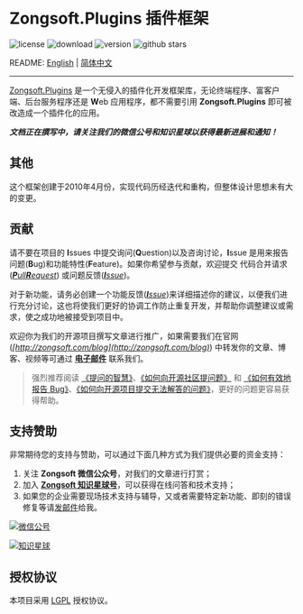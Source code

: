 # Zongsoft.Plugins 插件框架

![license](https://img.shields.io/github/license/Zongsoft/Zongsoft.Plugins) ![download](https://img.shields.io/nuget/dt/Zongsoft.Plugins) ![version](https://img.shields.io/github/v/release/Zongsoft/Zongsoft.Plugins?include_prereleases) ![github stars](https://img.shields.io/github/stars/Zongsoft/Zongsoft.Plugins?style=social)

README: [English](https://github.com/Zongsoft/Zongsoft.Plugins/blob/master/README.md) | [简体中文](https://github.com/Zongsoft/Zongsoft.Plugins/blob/master/README-zh_CN.md)

-----

[Zongsoft.Plugins](https://github.com/Zongsoft/Zongsoft.Plugins) 是一个无侵入的插件化开发框架库，无论终端程序、富客户端、后台服务程序还是 **W**eb 应用程序，都不需要引用 **Zongsoft.Plugins** 即可被改造成一个插件化的应用。


**_文档正在撰写中，请关注我们的微信公号和知识星球以获得最新进展和通知！_**


## 其他

这个框架创建于2010年4月份，实现代码历经迭代和重构，但整体设计思想未有大的变更。


<a name="contribution"></a>
## 贡献

请不要在项目的 **I**ssues 中提交询问(**Q**uestion)以及咨询讨论，**I**ssue 是用来报告问题(**B**ug)和功能特性(**F**eature)。如果你希望参与贡献，欢迎提交 代码合并请求(_[**P**ull**R**equest](https://github.com/Zongsoft/Zongsoft.Plugins/pulls)_) 或问题反馈(_[**I**ssue](https://github.com/Zongsoft/Zongsoft.Plugins/issues)_)。

对于新功能，请务必创建一个功能反馈(_[**I**ssue](https://github.com/Zongsoft/Zongsoft.Plugins/issues)_)来详细描述你的建议，以便我们进行充分讨论，这也将使我们更好的协调工作防止重复开发，并帮助你调整建议或需求，使之成功地被接受到项目中。

欢迎你为我们的开源项目撰写文章进行推广，如果需要我们在官网(_[http://zongsoft.com/blog](http://zongsoft.com/blog)_) 中转发你的文章、博客、视频等可通过 [**电子邮件**](mailto:zongsoft@qq.com) 联系我们。

> 强烈推荐阅读 [《提问的智慧》](https://github.com/ryanhanwu/How-To-Ask-Questions-The-Smart-Way/blob/master/README-zh_CN.md)、[《如何向开源社区提问题》](https://github.com/seajs/seajs/issues/545) 和 [《如何有效地报告 Bug》](http://www.chiark.greenend.org.uk/~sgtatham/bugs-cn.html)、[《如何向开源项目提交无法解答的问题》](https://zhuanlan.zhihu.com/p/25795393)，更好的问题更容易获得帮助。


<a name="sponsor"></a>
## 支持赞助

非常期待您的支持与赞助，可以通过下面几种方式为我们提供必要的资金支持：

1. 关注 **Zongsoft 微信公众号**，对我们的文章进行打赏；
2. 加入 [**Zongsoft 知识星球号**](https://t.zsxq.com/2nyjqrr)，可以获得在线问答和技术支持；
3. 如果您的企业需要现场技术支持与辅导，又或者需要特定新功能、即刻的错误修复等请[发邮件](mailto:zongsoft@qq.com)给我。

[![微信公号](https://raw.githubusercontent.com/Zongsoft/Guidelines/master/zongsoft-qrcode%28wechat%29.png)](http://weixin.qq.com/r/zy-g_GnEWTQmrS2b93rd)

[![知识星球](https://raw.githubusercontent.com/Zongsoft/Guidelines/master/zongsoft-qrcode%28zsxq%29.png)](https://t.zsxq.com/2nyjqrr)


<a name="license"></a>
## 授权协议

本项目采用 [LGPL](https://opensource.org/licenses/LGPL-2.1) 授权协议。
